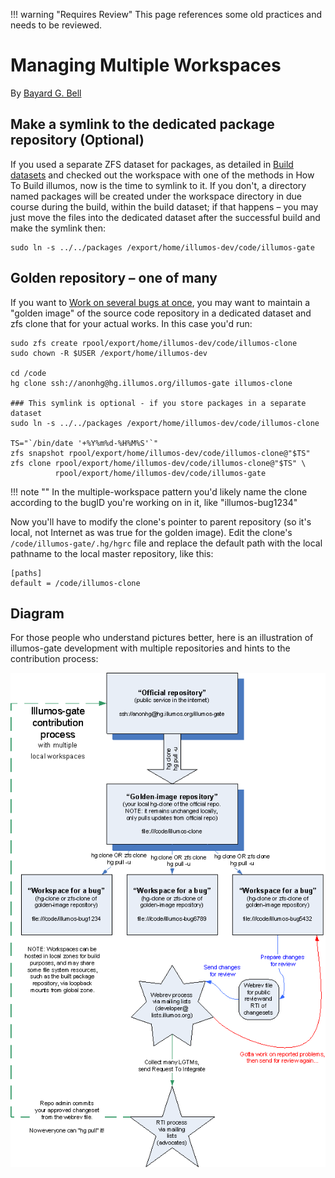 !!! warning "Requires Review"
    This page references some old practices and needs to be reviewed.

# Managing Multiple Workspaces

By [Bayard G. Bell]()

## Make a symlink to the dedicated package repository (Optional)

If you used a separate ZFS dataset for packages, as detailed in [Build
datasets](build-datasets.md) and checked out the workspace with one of the
methods in How To Build illumos, now is the time to symlink to it. If you
don't, a directory named packages will be created under the workspace directory
in due course during the build, within the build dataset; if that happens – you
may just move the files into the dedicated dataset after the successful build
and make the symlink then:

```
sudo ln -s ../../packages /export/home/illumos-dev/code/illumos-gate
```

## Golden repository – one of many

If you want to [Work on several bugs at once](build-multibug.md), you may want
to maintain a "golden image" of the source code repository in a dedicated
dataset and zfs clone that for your actual works. In this case you'd run:

```
sudo zfs create rpool/export/home/illumos-dev/code/illumos-clone
sudo chown -R $USER /export/home/illumos-dev
 
cd /code
hg clone ssh://anonhg@hg.illumos.org/illumos-gate illumos-clone
 
### This symlink is optional - if you store packages in a separate dataset
sudo ln -s ../../packages /export/home/illumos-dev/code/illumos-clone
 
TS="`/bin/date '+%Y%m%d-%H%M%S'`"
zfs snapshot rpool/export/home/illumos-dev/code/illumos-clone@"$TS"
zfs clone rpool/export/home/illumos-dev/code/illumos-clone@"$TS" \
          rpool/export/home/illumos-dev/code/illumos-gate
```

!!! note ""
    In the multiple-workspace pattern you'd likely name the clone according to the bugID you're working on in it, like "illumos-bug1234"

Now you'll have to modify the clone's pointer to parent repository (so it's
local, not Internet as was true for the golden image). Edit the clone's
`/code/illumos-gate/.hg/hgrc` file and replace the default path with the local
pathname to the local master repository, like this:

```
[paths]
default = /code/illumos-clone
```

## Diagram

For those people who understand pictures better, here is an illustration of
illumos-gate development with multiple repositories and hints to the
contribution process:

![diagram](../images/build-workspaces-diagram.png)
